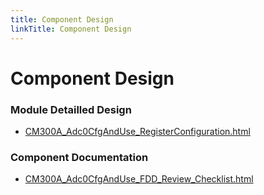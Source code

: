 ```yaml
---
title: Component Design
linkTitle: Component Design
---
```


# Component Design
### Module Detailled Design

- [CM300A_Adc0CfgAndUse_RegisterConfiguration.html](Design/CM300A_Adc0CfgAndUse_RegisterConfiguration.html)

### Component Documentation

- [CM300A_Adc0CfgAndUse_FDD_Review_Checklist.html](Doc/CM300A_Adc0CfgAndUse_FDD_Review_Checklist.html)

